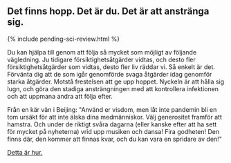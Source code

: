 ## Det finns hopp. Det är du. Det är att anstränga sig.

{% include pending-sci-review.html %}

Du kan hjälpa till genom att följa så mycket som möjligt av följande vägledning. Ju tidigare försiktighetsåtgärder vidtas, och desto fler försiktighetsåtgärder som vidtas, desto fler liv räddar vi. Så enkelt är det. Förvänta dig att de som igår genomförde svaga åtgärder idag genomför starka åtgärder. Motstå frestelsen att ge upp hoppet. Nyckeln är att hålla sig lugn, och göra den stadiga ansträngningen med att kontrollera infektionen och att uppmana andra att följa efter.

Från en kär vän i Beijing: "Använd er visdom, men låt inte pandemin bli en tom ursäkt för att inte älska dina medmänniskor. Välj generositet framför att hamstra. Och under de riktigt svåra dagarna (eller kanske efter att ha sett för mycket på nyheterna) vrid upp musiken och dansa! Fira godheten! Den finns där, den kommer att finnas kvar, och du kan vara en spridare av den!" 

[Detta är hur.](/act-and-prepare/)
